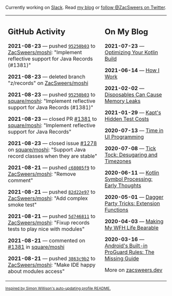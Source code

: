 Currently working on [Slack](https://slack.com/). Read [my blog](https://zacsweers.dev/) or [follow @ZacSweers on Twitter](https://twitter.com/ZacSweers).

<table><tr><td valign="top" width="60%">

## GitHub Activity
<!-- githubActivity starts -->
**2021-08-23** — pushed [`95250b03`](https://github.com/ZacSweers/moshi/commit/95250b035922af323352917a9b49b0b867c4ae01) to [ZacSweers/moshi](https://api.github.com/repos/ZacSweers/moshi): "Implement reflective support for Java Records (#1381)"

**2021-08-23** — deleted branch "z/records" on [ZacSweers/moshi](https://api.github.com/repos/ZacSweers/moshi)

**2021-08-23** — pushed [`95250b03`](https://github.com/square/moshi/commit/95250b035922af323352917a9b49b0b867c4ae01) to [square/moshi](https://api.github.com/repos/square/moshi): "Implement reflective support for Java Records (#1381)"

**2021-08-23** — closed PR [#1381](https://api.github.com/repos/square/moshi/pulls/1381) to [square/moshi](https://api.github.com/repos/square/moshi): "Implement reflective support for Java Records"

**2021-08-23** — closed issue [#1278](https://api.github.com/repos/square/moshi/issues/1278) on [square/moshi](https://api.github.com/repos/square/moshi): "Support Java record classes when they are stable"

**2021-08-21** — pushed [`c68005f9`](https://github.com/ZacSweers/moshi/commit/c68005f98b6d479028c07542af609aec6122e60c) to [ZacSweers/moshi](https://api.github.com/repos/ZacSweers/moshi): "Remove comment"

**2021-08-21** — pushed [`82d22e97`](https://github.com/ZacSweers/moshi/commit/82d22e97fe0f6ff5bc33161acf4676b817af59d3) to [ZacSweers/moshi](https://api.github.com/repos/ZacSweers/moshi): "Add complex smoke test"

**2021-08-21** — pushed [`5d746811`](https://github.com/ZacSweers/moshi/commit/5d7468110ab4da768829fb18fd38430e1501f5c5) to [ZacSweers/moshi](https://api.github.com/repos/ZacSweers/moshi): "Fixup records tests to play nice with modules"

**2021-08-21** — commented on [#1381](https://github.com/square/moshi/pull/1381#issuecomment-903151749) in [square/moshi](https://api.github.com/repos/square/moshi)

**2021-08-21** — pushed [`3863c9b2`](https://github.com/ZacSweers/moshi/commit/3863c9b2a9a7956802c706df8fd98eebd889776b) to [ZacSweers/moshi](https://api.github.com/repos/ZacSweers/moshi): "Make IDE happy about modules access"
<!-- githubActivity ends -->
</td><td valign="top" width="40%">

## On My Blog
<!-- blog starts -->
**2021-07-23** — [Optimizing Your Kotlin Build](https://www.zacsweers.dev/optimizing-your-kotlin-build/)

**2021-06-14** — [How I Work](https://www.zacsweers.dev/how-i-work/)

**2021-02-02** — [Disposables Can Cause Memory Leaks](https://www.zacsweers.dev/disposables-can-cause-memory-leaks/)

**2021-01-29** — [Kapt's Hidden Test Costs](https://www.zacsweers.dev/kapts-hidden-test-costs/)

**2020-07-13** — [Time in UI Programming](https://www.zacsweers.dev/time-in-ui/)

**2020-07-08** — [Tick Tock: Desugaring and Timezones](https://www.zacsweers.dev/ticktock-desugaring-timezones/)

**2020-06-11** — [Kotlin Symbol Processing: Early Thoughts](https://www.zacsweers.dev/kotlin-symbol-processor-early-thoughts/)

**2020-05-01** — [Dagger Party Tricks: Extension Functions](https://www.zacsweers.dev/dagger-party-tricks-extension-functions/)

**2020-04-03** — [Making My WFH Life Bearable](https://www.zacsweers.dev/making-wfh-life-bearable/)

**2020-03-16** — [Android's Built-in ProGuard Rules: The Missing Guide](https://www.zacsweers.dev/android-proguard-rules/)
<!-- blog ends -->
More on [zacsweers.dev](https://zacsweers.dev/)
</td></tr></table>

<sub><a href="https://simonwillison.net/2020/Jul/10/self-updating-profile-readme/">Inspired by Simon Willison's auto-updating profile README.</a></sub>